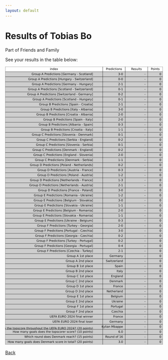 ```yaml
---
layout: default
---
```


# Results of Tobias Bo 
    
Part of Friends and Family
    
See your results in the table below:
    
![Tobias Bo](./user_plots/Tobias_Bo.svg?raw=true)

[Back](https://christianbanggribsvad.github.io/em_spillet.github.io/)